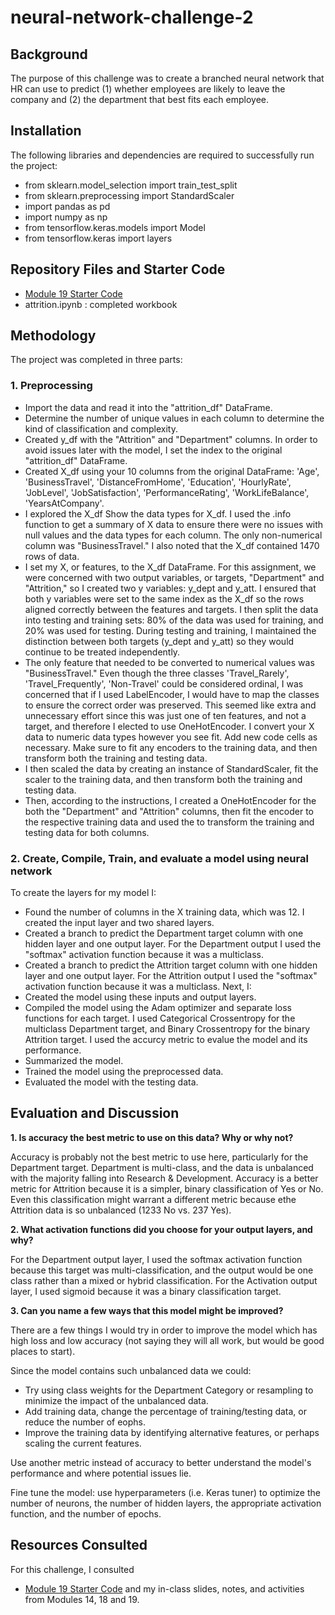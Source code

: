 # neural-network-challenge-2

## Background

The purpose of this challenge was to create a branched neural network that HR can use to predict (1) whether employees are likely to leave the company and (2) the department that best fits each employee.

## Installation

The following libraries and dependencies are required to successfully run the project:
- from sklearn.model_selection import train_test_split
- from sklearn.preprocessing import StandardScaler
- import pandas as pd
- import numpy as np
- from tensorflow.keras.models import Model
- from tensorflow.keras import layers



## Repository Files and Starter Code
- [Module 19 Starter Code](https://static.bc-edx.com/ai/ail-v-1-0/m19/lms/starter/M19_Starter_Code.zip)
- attrition.ipynb : completed workbook

## Methodology
The project was completed in three parts:
### 1. Preprocessing
- Import the data and read it into the "attrition_df" DataFrame.
- Determine the number of unique values in each column to determine the kind of classification and complexity.
- Created y_df with the "Attrition" and "Department" columns. In order to avoid issues later with the model, I set the index to the original "attrition_df" DataFrame.
- Created X_df using your 10 columns from the original DataFrame: 'Age', 'BusinessTravel', 'DistanceFromHome', 'Education', 'HourlyRate', 'JobLevel', 'JobSatisfaction', 'PerformanceRating', 'WorkLifeBalance', 'YearsAtCompany'.
- I explored the X_df Show the data types for X_df. I used the .info function to get a summary of X data to ensure there were no issues with null values and the data types for each column. The only non-numerical column was "BusinessTravel." I also noted that the X_df contained 1470 rows of data.
- I set my X, or features, to the X_df DataFrame. For this assignment, we were concerned with two output variables, or targets, "Department" and "Attrition," so I created two y variables: y_dept and y_att. I ensured that both y variables were set to the same index as the X_df so the rows aligned correctly between the features and targets. I then split the data into testing and training sets: 80% of the data was used for training, and 20% was used for testing. During testing and training, I maintained the distinction between both targets (y_dept and y_att) so they would continue to be treated independently.
- The only feature that needed to be converted to numerical values was "BusinessTravel." Even though the three classes 'Travel_Rarely', 'Travel_Frequently', 'Non-Travel' could be considered ordinal, I was concerned that if I used LabelEncoder, I would have to map the classes to ensure the correct order was preserved. This seemed like extra and unnecessary effort since this was just one of ten features, and not a target, and therefore I elected to use OneHotEncoder. I convert your X data to numeric data types however you see fit. Add new code cells as necessary. Make sure to fit any encoders to the training data, and then transform both the training and testing data.
- I then scaled the data by creating an instance of StandardScaler, fit the scaler to the training data, and then transform both the training and testing data.
- Then, according to the instructions, I created a OneHotEncoder for the both the "Department" and "Attrition" columns, then fit the encoder to the respective training data and used the to transform the training and testing data for both columns.


### 2. Create, Compile, Train, and evaluate a model using neural network
To create the layers for my model I:
- Found the number of columns in the X training data, which was 12. I created the input layer and two shared layers.
- Created a branch to predict the Department target column with one hidden layer and one output layer. For the Department output I used the "softmax" activation function because it was a multiclass.
- Created a branch to predict the Attrition target column with one hidden layer and one output layer. For the Attrition output I used the "softmax" activation function because it was a multiclass.
Next, I:
- Created the model using these inputs and output layers.
- Compiled the model using the Adam optimizer and separate loss functions for each target. I used Categorical Crossentropy for the multiclass Department target, and Binary Crossentropy for the binary Attrition target. I used the accurcy metric to evalue the model and its performance.
- Summarized the model.
- Trained the model using the preprocessed data.
- Evaluated the model with the testing data.



## Evaluation and Discussion

**1. Is accuracy the best metric to use on this data? Why or why not?**

Accuracy is probably not the best metric to use here, particularly for the Department target. Department is multi-class, and the data is unbalanced with the majority falling into Research & Development. Accuracy is a better metric for Attrition because it is a simpler, binary classification of Yes or No. Even this classification might warrant a different metric because ethe Attrition data is so unbalanced (1233 No vs. 237 Yes).

**2. What activation functions did you choose for your output layers, and why?**

For the Department output layer, I used the softmax activation function because this target was multi-classification, and the output would be one class rather than a mixed or hybrid classification. For the Activation output layer, I used sigmoid because it was a binary classification target.

**3. Can you name a few ways that this model might be improved?**

There are a few things I would try in order to improve the model which has high loss and low accuracy (not saying they will all work, but would be good places to start).

Since the model contains such unbalanced data we could:
- Try using class weights for the Department Category or resampling to minimize the impact of the unbalanced data.
- Add training data, change the percentage of training/testing data, or reduce the number of eophs.
- Improve the training data by identifying alternative features, or perhaps scaling the current features.

Use another metric instead of accuracy to better understand the model's performance and where potential issues lie.

Fine tune the model: use hyperparameters (i.e. Keras tuner) to optimize the number of neurons, the number of hidden layers, the appropriate activation function, and the number of epochs.

## Resources Consulted
For this challenge, I consulted
- [Module 19 Starter Code](https://static.bc-edx.com/ai/ail-v-1-0/m19/lms/starter/M19_Starter_Code.zip) and my in-class slides, notes, and activities from Modules 14, 18 and 19.

